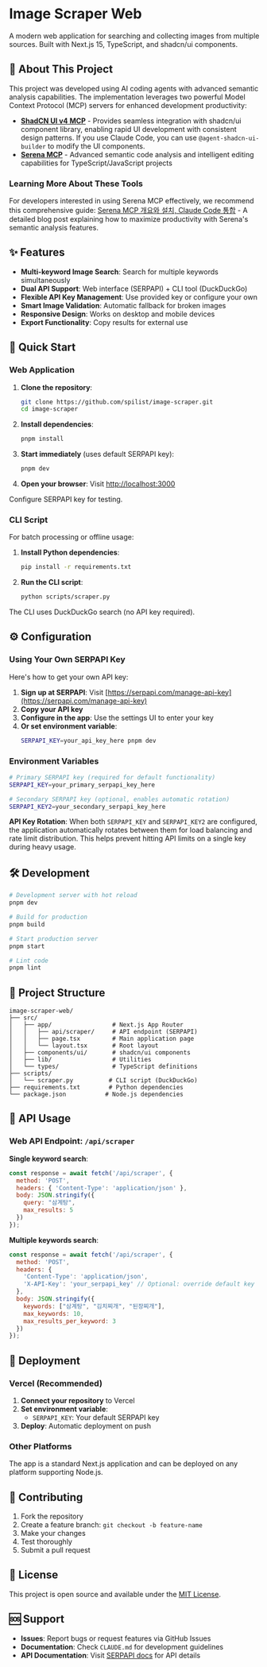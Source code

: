 # Image Scraper Web

A modern web application for searching and collecting images from multiple sources. Built with Next.js 15, TypeScript, and shadcn/ui components.

## 🤖 About This Project

This project was developed using AI coding agents with advanced semantic analysis capabilities. The implementation leverages two powerful Model Context Protocol (MCP) servers for enhanced development productivity:

- **[ShadCN UI v4 MCP](https://github.com/Jpisnice/shadcn-ui-mcp-server)** - Provides seamless integration with shadcn/ui component library, enabling rapid UI development with consistent design patterns. If you use Claude Code, you can use `@agent-shadcn-ui-builder` to modify the UI components.
- **[Serena MCP](https://github.com/oraios/serena)** - Advanced semantic code analysis and intelligent editing capabilities for TypeScript/JavaScript projects

### Learning More About These Tools

For developers interested in using Serena MCP effectively, we recommend this comprehensive guide: [Serena MCP 개요와 설치, Claude Code 통합](https://hansdev.kr/tech/serena-mcp/) - A detailed blog post explaining how to maximize productivity with Serena's semantic analysis features.

## ✨ Features

- **Multi-keyword Image Search**: Search for multiple keywords simultaneously
- **Dual API Support**: Web interface (SERPAPI) + CLI tool (DuckDuckGo)
- **Flexible API Key Management**: Use provided key or configure your own
- **Smart Image Validation**: Automatic fallback for broken images
- **Responsive Design**: Works on desktop and mobile devices
- **Export Functionality**: Copy results for external use

## 🚀 Quick Start

### Web Application

1. **Clone the repository**:
   ```bash
   git clone https://github.com/spilist/image-scraper.git
   cd image-scraper
   ```

2. **Install dependencies**:
   ```bash
   pnpm install
   ```

3. **Start immediately** (uses default SERPAPI key):
   ```bash
   pnpm dev
   ```

4. **Open your browser**: Visit [http://localhost:3000](http://localhost:3000)

Configure SERPAPI key for testing.

### CLI Script

For batch processing or offline usage:

1. **Install Python dependencies**:
   ```bash
   pip install -r requirements.txt
   ```

2. **Run the CLI script**:
   ```bash
   python scripts/scraper.py
   ```

The CLI uses DuckDuckGo search (no API key required).

## ⚙️ Configuration

### Using Your Own SERPAPI Key

Here's how to get your own API key:

1. **Sign up at SERPAPI**: Visit [https://serpapi.com/manage-api-key](https://serpapi.com/manage-api-key)
2. **Copy your API key**
3. **Configure in the app**: Use the settings UI to enter your key
4. **Or set environment variable**:
   ```bash
   SERPAPI_KEY=your_api_key_here pnpm dev
   ```

### Environment Variables

```bash
# Primary SERPAPI key (required for default functionality)
SERPAPI_KEY=your_primary_serpapi_key_here

# Secondary SERPAPI key (optional, enables automatic rotation)
SERPAPI_KEY2=your_secondary_serpapi_key_here
```

**API Key Rotation**: When both `SERPAPI_KEY` and `SERPAPI_KEY2` are configured, the application automatically rotates between them for load balancing and rate limit distribution. This helps prevent hitting API limits on a single key during heavy usage.

## 🛠️ Development

```bash
# Development server with hot reload
pnpm dev

# Build for production
pnpm build

# Start production server
pnpm start

# Lint code
pnpm lint
```

## 📁 Project Structure

```
image-scraper-web/
├── src/
│   ├── app/                 # Next.js App Router
│   │   ├── api/scraper/     # API endpoint (SERPAPI)
│   │   ├── page.tsx         # Main application page
│   │   └── layout.tsx       # Root layout
│   ├── components/ui/       # shadcn/ui components
│   ├── lib/                 # Utilities
│   └── types/               # TypeScript definitions
├── scripts/
│   └── scraper.py          # CLI script (DuckDuckGo)
├── requirements.txt        # Python dependencies
└── package.json           # Node.js dependencies
```

## 🔧 API Usage

### Web API Endpoint: `/api/scraper`

**Single keyword search**:
```javascript
const response = await fetch('/api/scraper', {
  method: 'POST',
  headers: { 'Content-Type': 'application/json' },
  body: JSON.stringify({
    query: "삼계탕",
    max_results: 5
  })
});
```

**Multiple keywords search**:
```javascript
const response = await fetch('/api/scraper', {
  method: 'POST',
  headers: { 
    'Content-Type': 'application/json',
    'X-API-Key': 'your_serpapi_key' // Optional: override default key
  },
  body: JSON.stringify({
    keywords: ["삼계탕", "김치찌개", "된장찌개"],
    max_keywords: 10,
    max_results_per_keyword: 3
  })
});
```

## 🚀 Deployment

### Vercel (Recommended)

1. **Connect your repository** to Vercel
2. **Set environment variable**:
   - `SERPAPI_KEY`: Your default SERPAPI key
3. **Deploy**: Automatic deployment on push

### Other Platforms

The app is a standard Next.js application and can be deployed on any platform supporting Node.js.

## 🤝 Contributing

1. Fork the repository
2. Create a feature branch: `git checkout -b feature-name`
3. Make your changes
4. Test thoroughly
5. Submit a pull request

## 📄 License

This project is open source and available under the [MIT License](LICENSE).

## 🆘 Support

- **Issues**: Report bugs or request features via GitHub Issues
- **Documentation**: Check `CLAUDE.md` for development guidelines
- **API Documentation**: Visit [SERPAPI docs](https://serpapi.com/search-api) for API details
